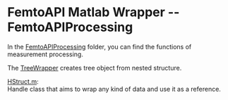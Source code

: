 # FemtoAPI Matlab Wrapper -- FemtoAPIProcessing

In the [FemtoAPIProcessing](https://github.com/Femtonics/FemtoAPI/blob/main/Matlab/+femtoAPI/src/FemtoAPIProcessing/@FemtoAPIProcessing) folder, you can find the functions of measurement processing.  

The [TreeWrapper](https://github.com/Femtonics/FemtoAPI/blob/main/Matlab/+femtoAPI/src/FemtoAPIProcessing/@TreeWrapper) creates tree object from nested structure.  


[HStruct.m](https://github.com/Femtonics/FemtoAPI/blob/main/Matlab/+femtoAPI/src/FemtoAPIProcessing/HStruct.m):  
Handle class that aims to wrap any kind of data and use it as a reference.